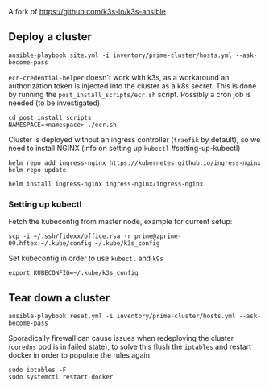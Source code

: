 A fork of https://github.com/k3s-io/k3s-ansible

## Deploy a cluster
```
ansible-playbook site.yml -i inventory/prime-cluster/hosts.yml --ask-become-pass
```

`ecr-credential-helper` doesn't work with k3s, as a workaround an authorization token is injected into the cluster as a k8s secret. This is done by running the `post_install_scripts/ecr.sh` script. Possibly a cron job is needed (to be investigated).

```
cd post_install_scripts
NAMESPACE=<namespace> ./ecr.sh
```

Cluster is deployed without an ingress controller (`traefik` by default), so we need to install NGINX (info on setting up `kubectl` #setting-up-kubectl)
```
helm repo add ingress-nginx https://kubernetes.github.io/ingress-nginx
helm repo update

helm install ingress-nginx ingress-nginx/ingress-nginx
```

### Setting up kubectl
Fetch the kubeconfig from master node, example for current setup:
```
scp -i ~/.ssh/fidexx/office.rsa -r prime@zprime-09.hftex:~/.kube/config ~/.kube/k3s_config
```

Set kubeconfig in order to use `kubectl` and `k9s`
```
export KUBECONFIG=~/.kube/k3s_config
```

## Tear down a cluster
```
ansible-playbook reset.yml -i inventory/prime-cluster/hosts.yml --ask-become-pass
```

Sporadically firewall can cause issues when redeploying the cluster (`coredns` pod is in failed state), to solve this flush the `iptables` and restart docker in order to populate the rules again.

```
sudo iptables -F
sudo systemctl restart docker
```
